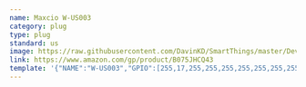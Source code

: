 ```yaml
---
name: Maxcio W-US003
category: plug
type: plug
standard: us
image: https://raw.githubusercontent.com/DavinKD/SmartThings/master/DeviceImages/W-US003.jpg
link: https://www.amazon.com/gp/product/B075JHCQ43
template: '{"NAME":"W-US003","GPIO":[255,17,255,255,255,255,255,255,255,22,21,255,255],"FLAG":1,"BASE":18}'
---
```

